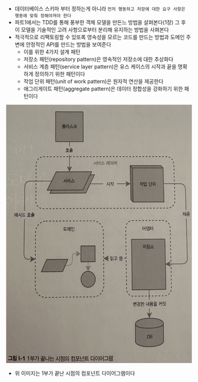 - 데이터베이스 스키마 부터 정하는게 아니라 `먼저 행동하고 저장에 대한 요구 사항은 행동에 맞춰 정해야져야 한다`
- 파트1에서는 TDD를 통해 풍부한 객체 모델을 만든느 방법을 살펴본다(1장) 그 후 이 모델을 기술적인 고려 사항으로부터 분리해 유지하는 방법을 사펴본다
- 적극적으로 리팩토링할 수 있또록 영속성을 모르는 코드를 만드는 방법과 도메인 주변에 안정적인 API를 만드는 방법을 보여준다
    - 이를 위한 4가지 설계 패턴
    - 저장소 패턴(repository pattern)은 영속적인 저장소에 대한 추상화다
    - 서비스 계층 패턴(service layer pattern)은 유스 케이스의 시작과 끝을 명확하게 정의하기 위한 패턴이다
    - 작업 단위 패턴(unit of work pattern)은 원자적 연산을 제공한다
    - 애그리게이트 패턴(aggregate pattern)은 데이터 정합성을 강화하기 위한 패턴이다

<img src = "../img/IMG_6113.JPG" width = "700" height = "700">

- 위 이미지는 1부가 끝난 시점의 컴포넌트 다이어그램이다
